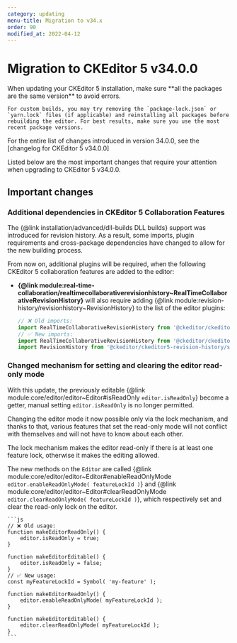 ```yaml
---
category: updating
menu-title: Migration to v34.x
order: 90
modified_at: 2022-04-12
---
```


# Migration to CKEditor 5 v34.0.0

<info-box>
	When updating your CKEditor 5 installation, make sure **all the packages are the same version** to avoid errors.

	For custom builds, you may try removing the `package-lock.json` or `yarn.lock` files (if applicable) and reinstalling all packages before rebuilding the editor. For best results, make sure you use the most recent package versions.
</info-box>

For the entire list of changes introduced in version 34.0.0, see the [changelog for CKEditor 5 v34.0.0]

Listed below are the most important changes that require your attention when upgrading to CKEditor 5 v34.0.0.

## Important changes

### Additional dependencies in CKEditor 5 Collaboration Features

The {@link installation/advanced/dll-builds DLL builds} support was introduced for revision history. As a result, some imports, plugin requirements and cross-package dependencies have changed to allow for the new building process.

From now on, additional plugins will be required, when the following CKEditor 5 collaboration features are added to the editor:

* **{@link module:real-time-collaboration/realtimecollaborativerevisionhistory~RealTimeCollaborativeRevisionHistory}** will also require adding {@link module:revision-history/revisionhistory~RevisionHistory} to the list of the editor plugins:

	```js
	// ❌ Old imports:
	import RealTimeCollaborativeRevisionHistory from '@ckeditor/ckeditor5-real-time-collaboration/src/realtimecollaborativerevisionhistory';
	// ✅ New imports:
	import RealTimeCollaborativeRevisionHistory from '@ckeditor/ckeditor5-real-time-collaboration/src/realtimecollaborativerevisionhistory';
	import RevisionHistory from '@ckeditor/ckeditor5-revision-history/src/revisionhistory';
	```

### Changed mechanism for setting and clearing the editor read-only mode

With this update, the previously editable {@link module:core/editor/editor~Editor#isReadOnly `editor.isReadOnly`} become a getter, manual setting `editor.isReadOnly` is no longer permitted.

Changing the editor mode it now possible only via the lock mechanism, and thanks to that, various features that set the read-only mode will not conflict with themselves and will not have to know about each other.

The lock mechanism makes the editor read-only if there is at least one feature lock, otherwise it makes the editing allowed.

 The new methods on the `Editor` are called {@link module:core/editor/editor~Editor#enableReadOnlyMode `editor.enableReadOnlyMode( featureLockId )`}  and {@link module:core/editor/editor~Editor#clearReadOnlyMode `editor.clearReadOnlyMode( featureLockId )`}, which respectively set and clear the read-only lock on the editor.

	```js
	// ❌ Old usage:
	function makeEditorReadOnly() {
		editor.isReadOnly = true;
	}

	function makeEditorEditable() {
		editor.isReadOnly = false;
	}
	// ✅ New usage:
	const myFeatureLockId = Symbol( 'my-feature' );

	function makeEditorReadOnly() {
		editor.enableReadOnlyMode( myFeatureLockId );
	}

	function makeEditorEditable() {
		editor.clearReadOnlyMode( myFeatureLockId );
	}
	```
